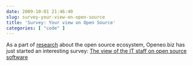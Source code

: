```yaml
---
date: 2009-10-01 21:46:40
slug: survey-your-view-on-open-source
title: 'Survey: Your view on Open Source'
categories: [ "code" ]
---
```


As a part of [research](http://www.openeo.biz/initial-survey-planning/) about the open source ecosystem, Openeo.biz has just started an interesting survey: [The view of the IT staff on open source software](http://www.openeo.biz/limesurvey/index.php?sid=13522&lang=en)
